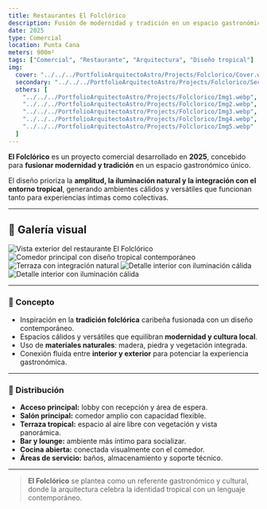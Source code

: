 ```yaml
---
title: Restaurantes El Folclórico
description: Fusión de modernidad y tradición en un espacio gastronómico
date: 2025
type: Comercial
location: Punta Cana
meters: 900m²
tags: ["Comercial", "Restaurante", "Arquitectura", "Diseño tropical"]
img:
  cover: "../../../PortfolioArquitectoAstro/Projects/Folclorico/Cover.webp"
  secondary: "../../../PortfolioArquitectoAstro/Projects/Folclorico/Secondary.webp"
  others: [ 
    "../../../PortfolioArquitectoAstro/Projects/Folclorico/Img1.webp", 
    "../../../PortfolioArquitectoAstro/Projects/Folclorico/Img2.webp", 
    "../../../PortfolioArquitectoAstro/Projects/Folclorico/Img3.webp", 
    "../../../PortfolioArquitectoAstro/Projects/Folclorico/Img4.webp",
    "../../../PortfolioArquitectoAstro/Projects/Folclorico/Img5.webp"
  ]
---
```


**El Folclórico** es un proyecto comercial desarrollado en **2025**, concebido para **fusionar modernidad y tradición** en un espacio gastronómico único.  

El diseño prioriza la **amplitud, la iluminación natural y la integración con el entorno tropical**, generando ambientes cálidos y versátiles que funcionan tanto para experiencias íntimas como colectivas.  

---

## 📸 Galería visual
<div class="grid grid-cols-1 sm:grid-cols-2 gap-6 my-6">
  <img src="../../../PortfolioArquitectoAstro/Projects/Folclorico/Img1.webp" alt="Vista exterior del restaurante El Folclórico" class="w-full h-full rounded-xl shadow-md object-cover hover:scale-105 transition-transform duration-500"/>
  <img src="../../../PortfolioArquitectoAstro/Projects/Folclorico/Img2.webp" alt="Comedor principal con diseño tropical contemporáneo" class="w-full h-full rounded-xl shadow-md object-cover hover:scale-105 transition-transform duration-500"/>
  <img src="../../../PortfolioArquitectoAstro/Projects/Folclorico/Img3.webp" alt="Terraza con integración natural" class="w-full h-full rounded-xl shadow-md object-cover hover:scale-105 transition-transform duration-500"/>
  <img src="../../../PortfolioArquitectoAstro/Projects/Folclorico/Img4.webp" alt="Detalle interior con iluminación cálida" class="w-full h-full rounded-xl shadow-md object-cover hover:scale-105 transition-transform duration-500"/>
  <img src="../../../PortfolioArquitectoAstro/Projects/Folclorico/Img5.webp" alt="Detalle interior con iluminación cálida" class="w-full h-full rounded-xl shadow-md object-cover hover:scale-105 transition-transform duration-500"/>
</div>

---

### 🌱 Concepto
- Inspiración en la **tradición folclórica** caribeña fusionada con un diseño contemporáneo.  
- Espacios cálidos y versátiles que equilibran **modernidad y cultura local**.  
- Uso de **materiales naturales**: madera, piedra y vegetación integrada.  
- Conexión fluida entre **interior y exterior** para potenciar la experiencia gastronómica.  

---

### 📐 Distribución
- **Acceso principal:** lobby con recepción y área de espera.  
- **Salón principal:** comedor amplio con capacidad flexible.  
- **Terraza tropical:** espacio al aire libre con vegetación y vista panorámica.  
- **Bar y lounge:** ambiente más íntimo para socializar.  
- **Cocina abierta:** conectada visualmente con el comedor.  
- **Áreas de servicio:** baños, almacenamiento y soporte técnico.  

---

> **El Folclórico** se plantea como un referente gastronómico y cultural, donde la arquitectura celebra la identidad tropical con un lenguaje contemporáneo.
